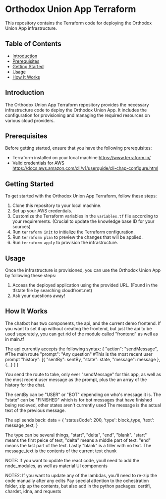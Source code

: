 # Orthodox Union App Terraform

This repository contains the Terraform code for deploying the Orthodox Union App infrastructure.

## Table of Contents
- [Introduction](#introduction)
- [Prerequisites](#prerequisites)
- [Getting Started](#getting-started)
- [Usage](#usage)
- [How It Works](#how-it-works)


## Introduction
The Orthodox Union App Terraform repository provides the necessary infrastructure code to deploy the Orthodox Union App. It includes the configuration for provisioning and managing the required resources on various cloud providers.

## Prerequisites
Before getting started, ensure that you have the following prerequisites:
- Terraform installed on your local machine https://www.terraform.io/
- Valid credentials for AWS https://docs.aws.amazon.com/cli/v1/userguide/cli-chap-configure.html

## Getting Started
To get started with the Orthodox Union App Terraform, follow these steps:
1. Clone this repository to your local machine.
2. Set up your AWS credentials.
3. Customize the Terraform variables in the `variables.tf` file according to your requirements. (Crucial to update the knowledge base ID for your sources)
4. Run `terraform init` to initialize the Terraform configuration.
5. Run `terraform plan` to preview the changes that will be applied.
6. Run `terraform apply` to provision the infrastructure.

## Usage
Once the infrastructure is provisioned, you can use the Orthodox Union App by following these steps:
1. Access the deployed application using the provided URL. (Found in the tfstate file by searching cloudfront.net)
2. Ask your questions away!

## How It Works
The chatbot has two components, the api, and the current demo frontend.
If you want to set it up without creating the frontend, but just the api to be used seperately, you can get rid of the module called "frontend" as well as in main.tf

The api currently accepts the following syntax:
{
    "action": "sendMessage", #The main route
    "prompt": "Any question" #This is the most recent user prompt
    "history": [{
        "sentBy": sentBy,
        "state": state,
        "message": message
    },
    {...}
    ]
}

You send the route to take, only ever "sendMessage" for this app, as well as the most recent user message as the prompt, plus the an array of the history for the chat.

The sentBy can be "USER" or "BOT" depending on who's message it is.
The "state" can be "FINISHED" which is for bot messages that have finished being recieved, other states aren't currently used
The message is the actual text of the previous message.

The api sends back:
data = {
    'statusCode': 200,
    'type': block_type,
    'text': message_text,
}

The type can be several things, "start", "delta", "end", "blank". 
"start" means the first peice of text, "delta" means a middle part of text. "end" means the last part of the text. Lastly "blank" is a filler with no text.
The message_text is the contents of the current text chunk


NOTE: If you want to update the react code, youll need to add the node_modules, as well as material UI components

NOTE2: If you want to update any of the lambdas, you'll need to re-zip the code manually after any edits
Pay special attention to the ochestration folder, zip up the contents, but also add in the python packages: certifi, chardet, idna, and requests


                

